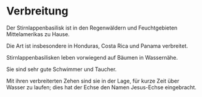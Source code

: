 # Verbreitung
Der Stirnlappenbasilisk ist in den Regenwäldern und Feuchtgebieten Mittelamerikas zu Hause.

Die Art ist insbesondere in Honduras, Costa Rica und Panama verbreitet.

Stirnlappenbasilisken leben vorwiegend auf Bäumen in Wassernähe.

Sie sind sehr gute Schwimmer und Taucher.

Mit ihren verbreiterten Zehen sind sie in der Lage, für kurze Zeit über Wasser zu laufen; dies hat der Echse den Namen Jesus-Echse eingebracht.